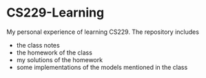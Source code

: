 # CS229-Learning
My personal experience of learning CS229.
The repository includes 
* the class notes
* the homework of the class
* my solutions of the homework
* some implementations of the models mentioned in the class
